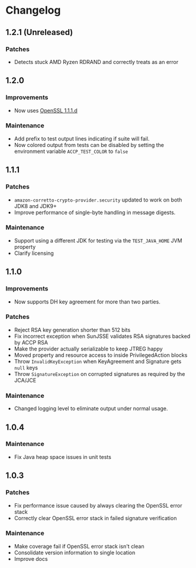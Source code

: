 # Changelog

## 1.2.1 (Unreleased)

### Patches
* Detects stuck AMD Ryzen RDRAND and correctly treats as an error

## 1.2.0

### Improvements
* Now uses [OpenSSL 1.1.1.d](https://www.openssl.org/source/openssl-1.1.1d.tar.gz)

### Maintenance
* Add prefix to test output lines indicating if suite will fail.
* Now colored output from tests can be disabled by setting the environment variable `ACCP_TEST_COLOR` to `false`

## 1.1.1

### Patches
* `amazon-corretto-crypto-provider.security` updated to work on both JDK8 and JDK9+
* Improve performance of single-byte handling in message digests.

### Maintenance
* Support using a different JDK for testing via the `TEST_JAVA_HOME` JVM property
* Clarify licensing

## 1.1.0

### Improvements
* Now supports DH key agreement for more than two parties.

### Patches
* Reject RSA key generation shorter than 512 bits
* Fix incorrect exception when SunJSSE validates RSA signatures backed by ACCP RSA
* Make the provider actually serializable to keep JTREG happy
* Moved property and resource access to inside PrivilegedAction blocks
* Throw `InvalidKeyException` when KeyAgreement and Signature gets `null` keys
* Throw `SignatureException` on corrupted signatures as required by the JCA/JCE

### Maintenance
* Changed logging level to eliminate output under normal usage.

## 1.0.4
### Maintenance
* Fix Java heap space issues in unit tests

## 1.0.3

### Patches
* Fix performance issue caused by always clearing the OpenSSL error stack
* Correctly clear OpenSSL error stack in failed signature verification

### Maintenance
* Make coverage fail if OpenSSL error stack isn't clean
* Consolidate version information to single location
* Improve docs
